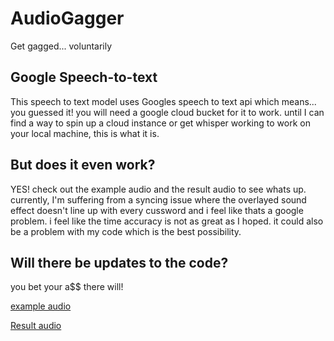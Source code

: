 # AudioGagger
Get gagged... voluntarily


## Google Speech-to-text
This speech to text model uses Googles speech to text api which means... you guessed it! you will need a google cloud bucket for it to work.
until I can find a way to spin up a cloud instance or get whisper working to work on your local machine, this is what it is. 

## But does it even work?
YES! check out the example audio and the result audio to see whats up. currently, I'm suffering from a syncing issue where the overlayed sound effect doesn't line up with every cussword and i feel like thats a google problem. i feel like the time accuracy is not as great as I hoped. it could also be a problem with my code which is the best possibility.

## Will there be updates to the code? 
you bet your a$$ there will!


[example audio](https://raw.githubusercontent.com/claudchereji/AudioGagger/main/example.mp3)


[Result audio](https://raw.githubusercontent.com/claudchereji/AudioGagger/main/result.mp3)
